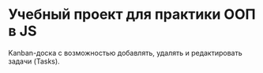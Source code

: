 # Учебный проект для практики ООП в JS

Kanban-доска с возможностью добавлять, удалять и редактировать задачи (Tasks).